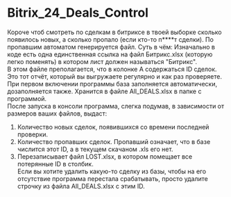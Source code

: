 # Bitrix_24_Deals_Control
Короче чтоб смотреть по сделкам в битриксе в твоей выборке сколько появилось новых, а сколько пропало (если кто-то п****т сделки). По пропавшим автоматом генерируется файл.
Суть в чём:
Изначально в коде есть одна единственная ссылка на файл Битрикс.xlsx (которую легко поменять) в котором лист должен называться "Битрикс".<br>
В этом файле преполагается, что в колонке A содержаться ID сделок. Это тот отчёт, который вы выгружаете регулярно и как раз проверяете.<br>
При первом включении программы база заполняется автоматически, дозаполняется также. Хранится в файле All_DEALS.xlsx в папке с программой.<br>
После запуска в консоли программа, слегка подумав, в зависимости от размеров ваших файлов, выдаст:<br>
1) Количество новых сделок, появившихся со времени последней проверки.
2) Количество пропавших сделок. Пропавший означает, что в базе числится этот ID, а в текущем скачаном .xls его нет.
3) Перезаписывает файл LOST.xlsx, в котором помещает все потерянные ID в столбик.<br>
Если вы хотите удалить какую-то сделку из базы, чтобы на его отсутствие программа перестала срабатывать, просто удалите строчку из файла All_DEALS.xlsx с этим ID.
